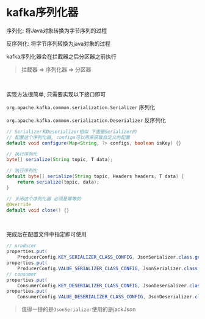 # kafka序列化器

序列化: 将Java对象转换为字节序列的过程

反序列化: 将字节序列转换为java对象的过程

kafka序列化器会在拦截器之后分区器之前执行

>   拦截器 => 序列化器 => 分区器

​		

实现方法很简单, 只需要实现以下接口即可

`org.apache.kafka.common.serialization.Serializer` 序列化

`org.apache.kafka.common.serialization.Deserializer` 反序列化

```java
// Serializer和Deserializer相似 下面是Serializer的
// 配置这个序列化器, configs可以用来获取自定义的配置
default void configure(Map<String, ?> configs, boolean isKey) {}

// 执行序列化
byte[] serialize(String topic, T data);

// 执行序列化
default byte[] serialize(String topic, Headers headers, T data) {
    return serialize(topic, data);
}

// 关闭这个序列化器 必须是幂等的
@Override
default void close() {}
```

​		

完成后在配置文件中指定即可使用

```java
// producer
properties.put(
    ProducerConfig.KEY_SERIALIZER_CLASS_CONFIG, JsonSerializer.class.getName());
properties.put(
    ProducerConfig.VALUE_SERIALIZER_CLASS_CONFIG, JsonSerializer.class.getName());
// consumer
properties.put(
    ConsumerConfig.KEY_DESERIALIZER_CLASS_CONFIG, JsonDeserializer.class.getName());
properties.put(
    ConsumerConfig.VALUE_DESERIALIZER_CLASS_CONFIG, JsonDeserializer.class.getName());
```

>   值得一提的是`JsonSerializer`使用的是jackJson

